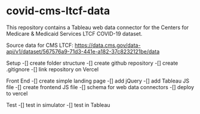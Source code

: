 # covid-cms-ltcf-data
This repository contains a Tableau web data connector for the Centers for Medicare &amp; Medicaid Services LTCF COVID-19 dataset.

Source data for CMS LTCF: https://data.cms.gov/data-api/v1/dataset/567576a9-71d3-441e-a182-37c8232121be/data

Setup
-[] create folder structure
-[] create github repository
-[] create .gitignore
-[] link repository on Vercel

Front End
-[] create simple landing page
-[] add jQuery
-[] add Tableau JS file
-[] create frontend JS file
    -[] schema for web data connectors
-[] deploy to vercel

Test
-[] test in simulator
-[] test in Tableau
